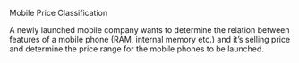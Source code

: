 Mobile Price Classification

A newly launched mobile company wants to determine the relation between features of a mobile phone (RAM, internal memory etc.) and it’s selling price and determine the price range for the mobile phones to be launched. 


